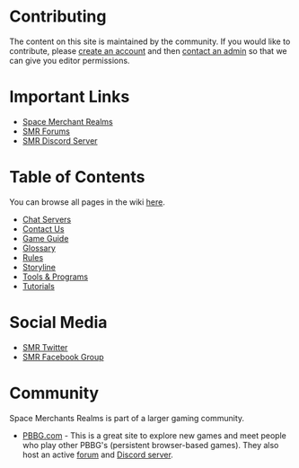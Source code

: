 <!-- TITLE: Space Merchant Realms Wiki -->
<!-- SUBTITLE: Welcome to the SMR Wiki! -->

# Contributing

The content on this site is maintained by the community. If you would like to contribute, please [create an account](/login) and then [contact an admin](/contact-us) so that we can give you editor permissions.

# Important Links
* [Space Merchant Realms](http://www.smrealms.de)
* [SMR Forums](https://smrcnn.smrealms.de)
* [SMR Discord Server](https://discord.me/smrealms)

# Table of Contents
You can browse all pages in the wiki [here](/all).

* [Chat Servers](/chat)
* [Contact Us](/contact-us)
* [Game Guide](/game-guide)
* [Glossary](/glossary)
* [Rules](/rules)
* [Storyline](/storyline)
* [Tools & Programs](/tools)
* [Tutorials](/tutorials)

# Social Media
* [SMR Twitter](https://twitter.com/smrealms)
* [SMR Facebook Group](https://www.facebook.com/Space-Merchant-Realms-141119552570252/)

# Community
Space Merchants Realms is part of a larger gaming community.
* [PBBG.com](https://pbbg.com/) - This is a great site to explore new games and meet people who play other PBBG's (persistent browser-based games). They also host an active [forum](https://discourse.pbbg.com/) and [Discord server](https://discord.gg/KvwaEqC).

